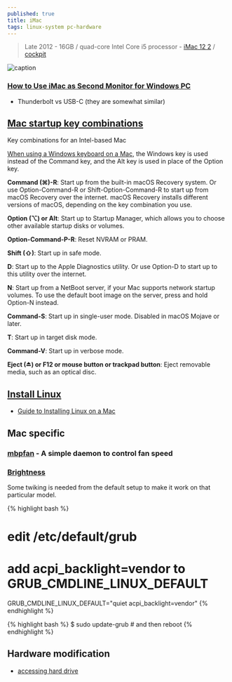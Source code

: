 ```yaml
---
published: true
title: iMac
tags: linux-system pc-hardware
---
```

> Late 2012 - 16GB / quad-core Intel Core i5 processor - [iMac 12 2](https://support.apple.com/kb/SP667?locale=en_US) / [cockpit](https://sophie-imac:9090/system/services)

![caption](https://support.apple.com/library/APPLE/APPLECARE_ALLGEOS/SP667/sp667_imac_27inch_late2012_display.jpg)

### [How to Use iMac as Second Monitor for Windows PC](https://www.anyrec.io/use-imac-as-monitor-for-pc/)
- Thunderbolt vs USB-C (they are somewhat similar)

## [Mac startup key combinations](https://support.apple.com/en-us/HT201255)

Key combinations for an Intel-based Mac

[When using a Windows keyboard on a Mac](https://edu.gcfglobal.org/en/macosbasics/using-a-windows-keyboard-with-a-mac/1/), the Windows key is used instead of the Command key, and the Alt key is used in place of the Option key.


**Command (⌘)-R**: Start up from the built-in macOS Recovery system. Or use Option-Command-R or Shift-Option-Command-R to start up from macOS Recovery over the internet. macOS Recovery installs different versions of macOS, depending on the key combination you use. 

**Option (⌥) or Alt**: Start up to Startup Manager, which allows you to choose other available startup disks or volumes. 

**Option-Command-P-R**: Reset NVRAM or PRAM.

**Shift (⇧)**:  Start up in safe mode. 

**D**: Start up to the Apple Diagnostics utility. Or use Option-D to start up to this utility over the internet.

**N**: Start up from a NetBoot server, if your Mac supports network startup volumes. To use the default boot image on the server, press and hold Option-N instead. 

**Command-S**: Start up in single-user mode. Disabled in macOS Mojave or later.

**T**: Start up in target disk mode.

**Command-V**: Start up in verbose mode. 

**Eject (⏏) or F12 or mouse button or trackpad button**: Eject removable media, such as an optical disc.


## [Install Linux](https://apple.stackexchange.com/questions/53512/how-do-i-install-linux-on-an-intel-imac-with-no-os-nor-cd-drive/53514#53514)

- [Guide to Installing Linux on a Mac](https://linuxhint.com/install_linux_on_mac/)

## Mac specific

### [mbpfan](https://github.com/linux-on-mac/mbpfan) - A simple daemon to control fan speed

### [Brightness](https://iridakos.com/programming/2018/06/24/debian-imac-backlight-keyboard)

Some twiking is needed from the default setup to make it work on that particular model.

{% highlight bash %}
# edit /etc/default/grub
# add acpi_backlight=vendor to GRUB_CMDLINE_LINUX_DEFAULT
GRUB_CMDLINE_LINUX_DEFAULT="quiet acpi_backlight=vendor"
{% endhighlight %}

{% highlight bash %}
$ sudo update-grub	# and then reboot
{% endhighlight %}


## Hardware modification

- [accessing hard drive](https://player.vimeo.com/video/139363128)
